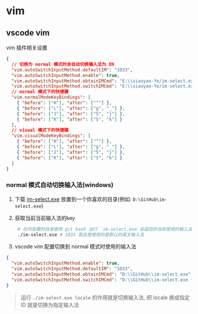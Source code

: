 # vim

## vscode vim

vim 插件相关设置

```json
{
  // 切换为 normal 模式时会自动切换输入法为 EN
  "vim.autoSwitchInputMethod.defaultIM": "1033",
  "vim.autoSwitchInputMethod.enable": true,
  "vim.autoSwitchInputMethod.obtainIMCmd": "E:\\xiaoyao-Ye/im-select.exe",
  "vim.autoSwitchInputMethod.switchIMCmd": "E:\\xiaoyao-Ye/im-select.exe {im}",
  // normal 模式下的快捷键
  "vim.normalModeKeyBindings": [
    { "before": ["H"], "after": ["^"] },
    { "before": ["L"], "after": ["g", "_"] },
    { "before": ["J"], "after": ["5", "j"] },
    { "before": ["K"], "after": ["5", "k"] }
  ],
  // visual 模式下的快捷键
  "vim.visualModeKeyBindings": [
    { "before": ["H"], "after": ["^"] },
    { "before": ["L"], "after": ["g", "_"] },
    { "before": ["J"], "after": ["5", "j"] },
    { "before": ["K"], "after": ["5", "k"] }
  ]
}
```

### normal 模式自动切换输入法(windows)

1. 下载 [im-select.exe](https://github.com/daipeihust/im-select) 放置到一个你喜欢的目录(例如: `D:\GitHub\im-select.exe`)

2. 获取当前当前输入法的key

    ```bash
     # 在你放置的目录使用 git bash 运行 `im-select.exe`会返回你当前使用的输入法的ID编号
     ./im-select.exe # 1033 我这里使用的是默认的英文输入法
    ```

3. vscode vim 配置切换到 normal 模式时使用的输入法

```json
{
  "vim.autoSwitchInputMethod.enable": true,
  "vim.autoSwitchInputMethod.defaultIM": "1033",
  "vim.autoSwitchInputMethod.obtainIMCmd": "D:\\GitHub\\im-select.exe",
  "vim.autoSwitchInputMethod.switchIMCmd": "D:\\GitHub\\im-select.exe {im}"
}
```

> 运行 `./im-select.exe locale` 的作用就是切换输入法, 把 locale 换成指定 ID 就是切换为指定输入法

